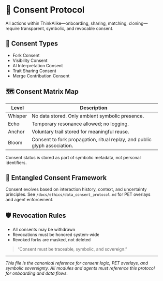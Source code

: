 # 🔐 Consent Protocol

All actions within ThinkAlike—onboarding, sharing, matching, cloning—require transparent, symbolic, and revocable consent.

## 🧩 Consent Types

- Fork Consent
- Visibility Consent
- AI Interpretation Consent
- Trait Sharing Consent
- Merge Contribution Consent

## 🗺️ Consent Matrix Map

| Level   | Description                                      |
|---------|--------------------------------------------------|
| Whisper | No data stored. Only ambient symbolic presence.   |
| Echo    | Temporary resonance allowed; no logging.         |
| Anchor  | Voluntary trail stored for meaningful reuse.      |
| Bloom   | Consent to fork propagation, ritual replay, and public glyph association. |

Consent status is stored as part of symbolic metadata, not personal identifiers.

## 🧬 Entangled Consent Framework

Consent evolves based on interaction history, context, and uncertainty principles. See `/docs/ethics/data_consent_protocol.md` for PET overlays and agent enforcement.

## 🛡️ Revocation Rules

- All consents may be withdrawn
- Revocations must be honored system-wide
- Revoked forks are masked, not deleted

> “Consent must be traceable, symbolic, and sovereign.”

---

*This file is the canonical reference for consent logic, PET overlays, and symbolic sovereignty. All modules and agents must reference this protocol for onboarding and data flows.*
